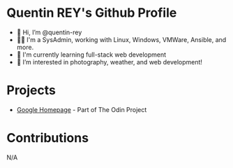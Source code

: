 # Quentin REY's Github Profile

- 👋 Hi, I’m @quentin-rey
- 👨‍💻 I'm a SysAdmin, working with Linux, Windows, VMWare, Ansible, and more.
- 🌱 I'm currently learning full-stack web development
- 👀 I’m interested in photography, weather, and web development!

# Projects

* [Google Homepage](https://github.com/quentin-rey/google-homepage) - Part of The Odin Project

# Contributions

N/A
